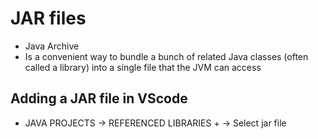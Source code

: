 # JAR files                     

- Java Archive
- Is a convenient way to bundle a bunch of related Java classes (often called a library) into a single file that the JVM can access

## Adding a JAR file in VScode

- JAVA PROJECTS -> REFERENCED LIBRARIES + -> Select jar file